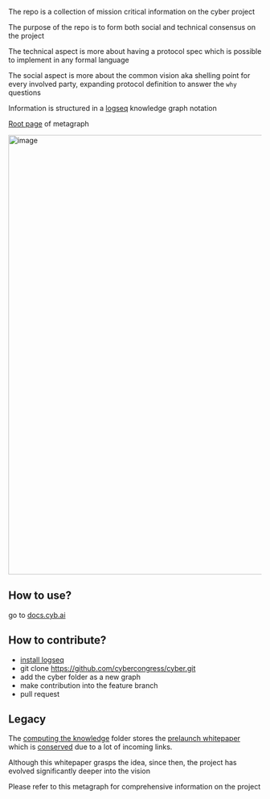 The repo is a collection of mission critical information on the cyber project
  
  The purpose of the repo is to form both social and technical consensus on the project
    
  The technical aspect is more about having a protocol spec which is possible to implement in any formal language
    
  The social aspect is more about the common vision aka shelling point for every involved party, expanding protocol definition to answer the `why` questions
    
  Information is structured in a [logseq](https://logseq.com/) knowledge graph notation
    
  [Root page](pages/cyber.md) of metagraph
  
  <img width="874" alt="image" src="https://ipfs.io/ipfs/QmPpUTW25VoYvsHvmQs4mTKAPXBVGTVcFKuR71hoAhpuZd">

## How to use?
  
  go to [docs.cyb.ai](https://docs.cyb.ai)

## How to contribute?
- [install logseq](https://github.com/logseq/logseq/releases)
- git clone https://github.com/cybercongress/cyber.git
- add the cyber folder as a new graph
- make contribution into the feature branch
- pull request
## Legacy
  
  The [computing the knowledge](https://github.com/cybercongress/cyber/tree/master/computing-the-knowledge) folder stores the [prelaunch whitepaper](https://github.com/cybercongress/cyber/blob/master/computing-the-knowledge/computing-the-knowledge.md) which is [conserved](https://cyb.ai/oracle/ask/QmXzGkfxZV2fzpFmq7CjAYsYL1M581ZD4yuF9jztPVTpCn) due to a lot of incoming links. 
  
  Although this whitepaper grasps the idea, since then, the project has evolved significantly deeper into the vision
  
  Please refer to this metagraph for comprehensive information on the project
